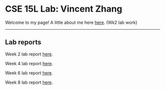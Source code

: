 # CSE 15L Lab: Vincent Zhang

Welcome to my page! A little about me here [here](wk2-lab). (Wk2 lab work)

---

## Lab reports

Week 2 lab report [here](/wk2-lab-report/lab-report-1-week-2.md).

Week 4 lab report [here](/wk4-lab-report/lab-report-2-week-4.md).

Week 6 lab report [here](/wk6-lab-report/lab-report-3-week-6.md).

Week 8 lab report [here](/wk8-lab-report/lab-report-4-week-8.md).